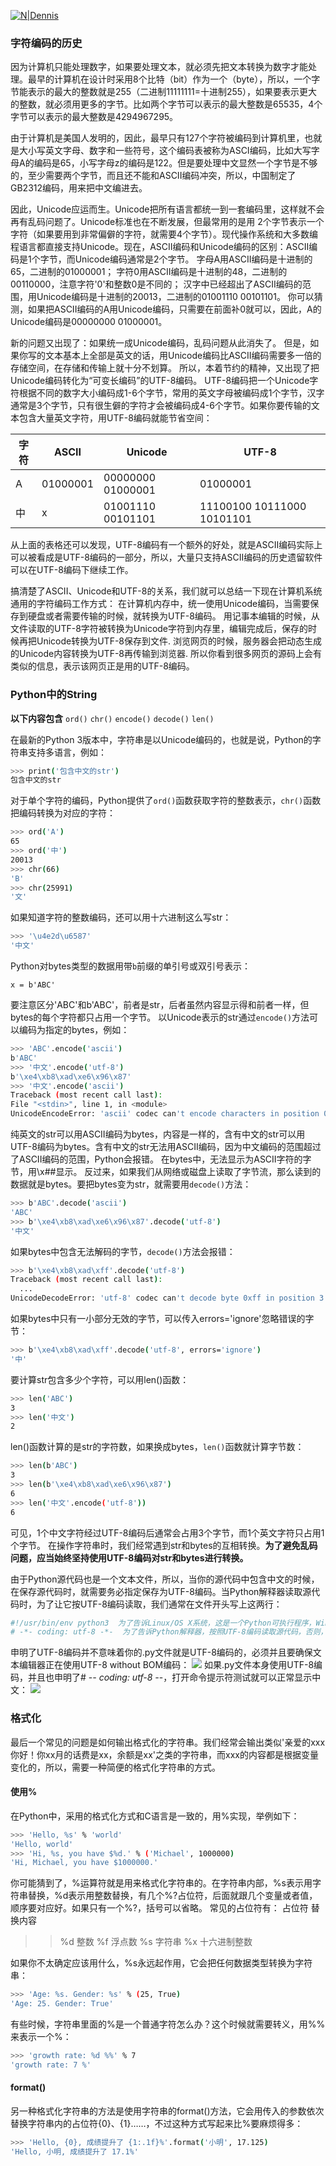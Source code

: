[![N|Dennis](https://www.cnblogs.com/images/cnblogs_com/it-dennis/1250984/o_powered-by-dennis.jpg)](https://home.cnblogs.com/u/it-dennis/)
    
### 字符编码的历史
因为计算机只能处理数字，如果要处理文本，就必须先把文本转换为数字才能处理。最早的计算机在设计时采用8个比特（bit）作为一个（byte），所以，一个字节能表示的最大的整数就是255（二进制11111111=十进制255），如果要表示更大的整数，就必须用更多的字节。比如两个字节可以表示的最大整数是65535，4个字节可以表示的最大整数是4294967295。

由于计算机是美国人发明的，因此，最早只有127个字符被编码到计算机里，也就是大小写英文字母、数字和一些符号，这个编码表被称为ASCI编码，比如大写字母A的编码是65，小写字母z的编码是122。但是要处理中文显然一个字节是不够的，至少需要两个字节，而且还不能和ASCII编码冲突，所以，中国制定了GB2312编码，用来把中文编进去。

因此，Unicode应运而生。Unicode把所有语言都统一到一套编码里，这样就不会再有乱码问题了。Unicode标准也在不断发展，但最常用的是用
2个字节表示一个字符（如果要用到非常偏僻的字符，就需要4个字节）。现代操作系统和大多数编程语言都直接支持Unicode。现在，ASCII编码和Unicode编码的区别：ASCII编码是1个字节，而Unicode编码通常是2个字节。
字母A用ASCII编码是十进制的65，二进制的01000001；
字符0用ASCII编码是十进制的48，二进制的00110000，注意字符'0'和整数0是不同的；
汉字中已经超出了ASCII编码的范围，用Unicode编码是十进制的20013，二进制的01001110 00101101。
你可以猜测，如果把ASCII编码的A用Unicode编码，只需要在前面补0就可以，因此，A的Unicode编码是00000000 01000001。

新的问题又出现了：如果统一成Unicode编码，乱码问题从此消失了。
但是，如果你写的文本基本上全部是英文的话，用Unicode编码比ASCII编码需要多一倍的存储空间，在存储和传输上就十分不划算。
所以，本着节约的精神，又出现了把Unicode编码转化为“可变长编码”的UTF-8编码。
UTF-8编码把一个Unicode字符根据不同的数字大小编码成1-6个字节，常用的英文字母被编码成1个字节，汉字通常是3个字节，只有很生僻的字符才会被编码成4-6个字节。如果你要传输的文本包含大量英文字符，用UTF-8编码就能节省空间：

| 字符 | ASCII | Unicode | UTF-8 |
|-----|-----|------|------|
| A | 01000001   | 00000000 01000001 | 01000001 |
| 中 | x   | 01001110 00101101 | 11100100 10111000 10101101 |
    
从上面的表格还可以发现，UTF-8编码有一个额外的好处，就是ASCII编码实际上可以被看成是UTF-8编码的一部分，所以，大量只支持ASCII编码的历史遗留软件可以在UTF-8编码下继续工作。

搞清楚了ASCII、Unicode和UTF-8的关系，我们就可以总结一下现在计算机系统通用的字符编码工作方式：
在计算机内存中，统一使用Unicode编码，当需要保存到硬盘或者需要传输的时候，就转换为UTF-8编码。
用记事本编辑的时候，从文件读取的UTF-8字符被转换为Unicode字符到内存里，编辑完成后，保存的时候再把Unicode转换为UTF-8保存到文件.
浏览网页的时候，服务器会把动态生成的Unicode内容转换为UTF-8再传输到浏览器.
所以你看到很多网页的源码上会有类似<meta charset="UTF-8"/>的信息，表示该网页正是用的UTF-8编码。

### Python中的String

**以下内容包含**
`ord()`
`chr()`
`encode()`
`decode()`
`len()`

在最新的Python 3版本中，字符串是以Unicode编码的，也就是说，Python的字符串支持多语言，例如：
```Bash
>>> print('包含中文的str')
包含中文的str
```

对于单个字符的编码，Python提供了`ord()`函数获取字符的整数表示，`chr()`函数把编码转换为对应的字符：
```Bash
>>> ord('A')
65
>>> ord('中')
20013
>>> chr(66)
'B'
>>> chr(25991)
'文'
```

如果知道字符的整数编码，还可以用十六进制这么写str：
```Bash
>>> '\u4e2d\u6587'
'中文'
```

Python对bytes类型的数据用带`b`前缀的单引号或双引号表示：
```
x = b'ABC'
```

要注意区分'ABC'和b'ABC'，前者是str，后者虽然内容显示得和前者一样，但bytes的每个字符都只占用一个字节。
以Unicode表示的str通过`encode()`方法可以编码为指定的bytes，例如：
```bash
>>> 'ABC'.encode('ascii')
b'ABC'
>>> '中文'.encode('utf-8')
b'\xe4\xb8\xad\xe6\x96\x87'
>>> '中文'.encode('ascii')
Traceback (most recent call last):
File "<stdin>", line 1, in <module>
UnicodeEncodeError: 'ascii' codec can't encode characters in position 0-1: ordinal not in range(128)
```

纯英文的str可以用ASCII编码为bytes，内容是一样的，含有中文的str可以用UTF-8编码为bytes。含有中文的str无法用ASCII编码，因为中文编码的范围超过了ASCII编码的范围，Python会报错。
在bytes中，无法显示为ASCII字符的字节，用\x##显示。
反过来，如果我们从网络或磁盘上读取了字节流，那么读到的数据就是bytes。要把bytes变为str，就需要用`decode()`方法：
```bash
>>> b'ABC'.decode('ascii')
'ABC'
>>> b'\xe4\xb8\xad\xe6\x96\x87'.decode('utf-8')
'中文'
```

如果bytes中包含无法解码的字节，`decode()`方法会报错：
```bash
>>> b'\xe4\xb8\xad\xff'.decode('utf-8')
Traceback (most recent call last):
  ...
UnicodeDecodeError: 'utf-8' codec can't decode byte 0xff in position 3: invalid start byte
```

如果bytes中只有一小部分无效的字节，可以传入errors='ignore'忽略错误的字节：
```bash
>>> b'\xe4\xb8\xad\xff'.decode('utf-8', errors='ignore')
'中'
```

要计算str包含多少个字符，可以用len()函数：
```bash
>>> len('ABC')
3
>>> len('中文')
2
```

len()函数计算的是str的字符数，如果换成bytes，`len()`函数就计算字节数：
```bash
>>> len(b'ABC')
3
>>> len(b'\xe4\xb8\xad\xe6\x96\x87')
6
>>> len('中文'.encode('utf-8'))
6
```

可见，1个中文字符经过UTF-8编码后通常会占用3个字节，而1个英文字符只占用1个字节。
在操作字符串时，我们经常遇到str和bytes的互相转换。**为了避免乱码问题，应当始终坚持使用UTF-8编码对str和bytes进行转换。**

由于Python源代码也是一个文本文件，所以，当你的源代码中包含中文的时候，在保存源代码时，就需要务必指定保存为UTF-8编码。当Python解释器读取源代码时，为了让它按UTF-8编码读取，我们通常在文件开头写上这两行：
```python
#!/usr/bin/env python3  为了告诉Linux/OS X系统，这是一个Python可执行程序，Windows系统会忽略这个注释；
# -*- coding: utf-8 -*-  为了告诉Python解释器，按照UTF-8编码读取源代码，否则，你在源代码中写的中文输出可能会有乱码。
```

申明了UTF-8编码并不意味着你的.py文件就是UTF-8编码的，必须并且要确保文本编辑器正在使用UTF-8 without BOM编码：
![](https://img2018.cnblogs.com/blog/1216080/201901/1216080-20190107154824977-1861586582.png)
如果.py文件本身使用UTF-8编码，并且也申明了# -*- coding: utf-8 -*-，打开命令提示符测试就可以正常显示中文：
![](https://img2018.cnblogs.com/blog/1216080/201901/1216080-20190107154853747-969748511.png)

### 格式化

最后一个常见的问题是如何输出格式化的字符串。我们经常会输出类似'亲爱的xxx你好！你xx月的话费是xx，余额是xx'之类的字符串，而xxx的内容都是根据变量变化的，所以，需要一种简便的格式化字符串的方式。

#### 使用%
在Python中，采用的格式化方式和C语言是一致的，用%实现，举例如下：
```bash
>>> 'Hello, %s' % 'world'
'Hello, world'
>>> 'Hi, %s, you have $%d.' % ('Michael', 1000000)
'Hi, Michael, you have $1000000.'
```
你可能猜到了，%运算符就是用来格式化字符串的。在字符串内部，%s表示用字符串替换，%d表示用整数替换，有几个%?占位符，后面就跟几个变量或者值，顺序要对应好。如果只有一个%?，括号可以省略。
常见的占位符有：
占位符 	替换内容
>>%d 	整数
%f 	浮点数
%s 	字符串
%x 	十六进制整数

如果你不太确定应该用什么，%s永远起作用，它会把任何数据类型转换为字符串：
```bash
>>> 'Age: %s. Gender: %s' % (25, True)
'Age: 25. Gender: True'
```
有些时候，字符串里面的%是一个普通字符怎么办？这个时候就需要转义，用%%来表示一个%：
```bash
>>> 'growth rate: %d %%' % 7
'growth rate: 7 %'
```

#### format()

另一种格式化字符串的方法是使用字符串的format()方法，它会用传入的参数依次替换字符串内的占位符{0}、{1}……，不过这种方式写起来比%要麻烦得多：
```bash
>>> 'Hello, {0}, 成绩提升了 {1:.1f}%'.format('小明', 17.125)
'Hello, 小明, 成绩提升了 17.1%'
```